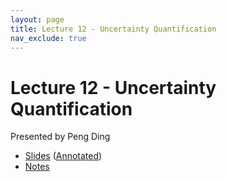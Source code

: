 ```yaml
---
layout: page
title: Lecture 12 - Uncertainty Quantification
nav_exclude: true
---
```


# Lecture 12 - Uncertainty Quantification

Presented by Peng Ding

- [Slides](https://drive.google.com/file/d/16tWqsfs216WhbEPGkoY3rTuM8rPDE4O_/view?usp=sharing) ([Annotated](https://drive.google.com/file/d/11ars7sKXnP3VTbB24nviR1PYOzno86td/view?usp=sharing))
- [Notes](https://drive.google.com/file/d/1B9KdpdGi-ksKluiw6b-r572B_SVPxjYJ/view?usp=sharing)